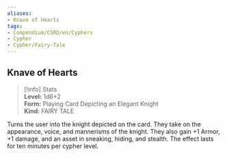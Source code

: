 ```yaml
---
aliases:
- Knave of Hearts
tags:
- Compendium/CSRD/en/Cyphers
- Cypher
- Cypher/Fairy-Tale
---
```


  
## Knave of Hearts  
>[!info] Stats  
> **Level:** 1d6+2  
> **Form:** Playing Card Depicting an Elegant Knight  
> **Kind:** FAIRY TALE
  
Turns the user into the knight depicted on the card. They take on the appearance, voice, and mannerisms of the knight. They also gain +1 Armor, +1 damage, and an asset in sneaking, hiding, and stealth. The effect lasts for ten minutes per cypher level.